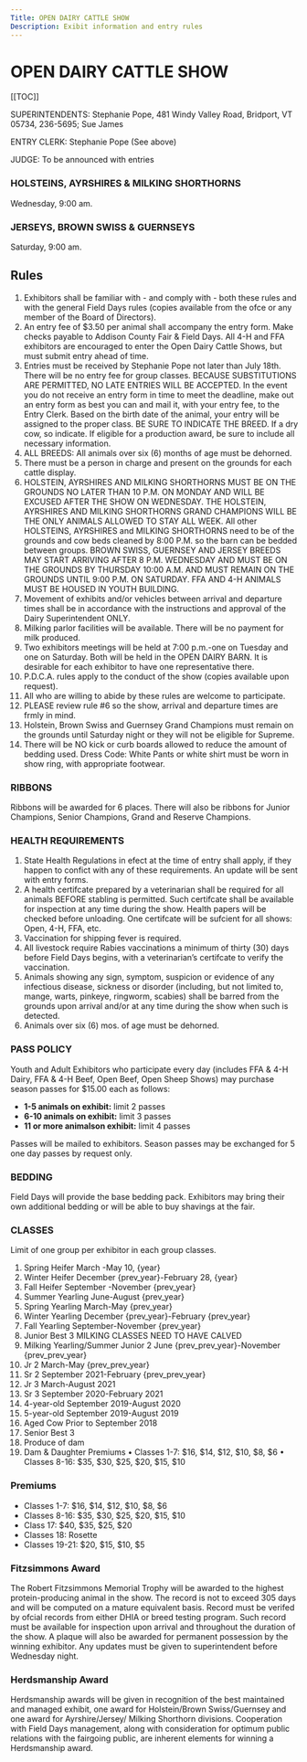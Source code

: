 ```yaml
---
Title: OPEN DAIRY CATTLE SHOW
Description: Exibit information and entry rules
---
```


# OPEN DAIRY CATTLE SHOW

[[TOC]]

SUPERINTENDENTS: Stephanie Pope, 481 Windy Valley Road, Bridport, VT 05734, 236-5695; Sue James

ENTRY CLERK: Stephanie Pope (See above)

JUDGE: To be announced with entries

### HOLSTEINS, AYRSHIRES & MILKING SHORTHORNS
Wednesday, 9:00 am.
### JERSEYS, BROWN SWISS & GUERNSEYS
Saturday, 9:00 am.



## Rules

1. Exhibitors shall be familiar with - and comply with - both these rules and with the
general Field Days rules (copies available from the ofce or any member of the Board of
Directors).
2. An entry fee of $3.50 per animal shall accompany the entry form. Make checks payable
to Addison County Fair & Field Days. All 4-H and FFA exhibitors are encouraged to enter
the Open Dairy Cattle Shows, but must submit entry ahead of time.
3. Entries must be received by Stephanie Pope not later than July 18th. There will be no
entry fee for group classes. BECAUSE SUBSTITUTIONS ARE PERMITTED, NO LATE ENTRIES
WILL BE ACCEPTED.
 In the event you do not receive an entry form in time to meet the deadline, make out an
entry form as best you can and mail it, with your entry fee, to the Entry Clerk. Based on
the birth date of the animal, your entry will be assigned to the proper class. BE SURE TO
INDICATE THE BREED. If a dry cow, so indicate. If eligible for a production award, be sure
to include all necessary information.
4. ALL BREEDS: All animals over six (6) months of age must be dehorned.
5. There must be a person in charge and present on the grounds for each cattle display.
6. HOLSTEIN, AYRSHIRES AND MILKING SHORTHORNS MUST BE ON THE GROUNDS
NO LATER THAN 10 P.M. ON MONDAY AND WILL BE EXCUSED AFTER THE SHOW
ON WEDNESDAY. THE HOLSTEIN, AYRSHIRES AND MILKING SHORTHORNS GRAND
CHAMPIONS WILL BE THE ONLY ANIMALS ALLOWED TO STAY ALL WEEK. All other
HOLSTEINS, AYRSHIRES and MILKING SHORTHORNS need to be of the grounds and cow
beds cleaned by 8:00 P.M. so the barn can be bedded between groups. BROWN SWISS,
GUERNSEY AND JERSEY BREEDS MAY START ARRIVING AFTER 8 P.M. WEDNESDAY AND
MUST BE ON THE GROUNDS BY THURSDAY 10:00 A.M. AND MUST REMAIN ON THE
GROUNDS UNTIL 9:00 P.M. ON SATURDAY. FFA AND 4-H ANIMALS MUST BE HOUSED IN
YOUTH BUILDING.
7. Movement of exhibits and/or vehicles between arrival and departure times shall be in
accordance with the instructions and approval of the Dairy Superintendent ONLY.
8. Milking parlor facilities will be available. There will be no payment for milk produced.
9. Two exhibitors meetings will be held at 7:00 p.m.-one on Tuesday and one on Saturday.
Both will be held in the OPEN DAIRY BARN. It is desirable for each exhibitor to have one
representative there.
10. P.D.C.A. rules apply to the conduct of the show (copies available upon request).
11. All who are willing to abide by these rules are welcome to participate.
12. PLEASE review rule #6 so the show, arrival and departure times are frmly in mind.
13. Holstein, Brown Swiss and Guernsey Grand Champions must remain on the grounds
until Saturday night or they will not be eligible for Supreme.
14. There will be NO kick or curb boards allowed to reduce the amount of bedding used.
Dress Code: White Pants or white shirt must be worn in show ring, with appropriate footwear.


### RIBBONS
Ribbons will be awarded for 6 places. There will also be ribbons for Junior Champions,
Senior Champions, Grand and Reserve Champions.


### HEALTH REQUIREMENTS
1. State Health Regulations in efect at the time of entry shall apply, if they happen to
confict with any of these requirements. An update will be sent with entry forms.
2. A health certifcate prepared by a veterinarian shall be required for all animals BEFORE
stabling is permitted. Such certifcate shall be available for inspection at any time
during the show. Health papers will be checked before unloading. One certifcate will be
sufcient for all shows: Open, 4-H, FFA, etc.
3. Vaccination for shipping fever is required.
4. All livestock require Rabies vaccinations a minimum of thirty (30) days before
Field Days begins, with a veterinarian’s certifcate to verify the vaccination.
5. Animals showing any sign, symptom, suspicion or evidence of any infectious disease,
sickness or disorder (including, but not limited to, mange, warts, pinkeye, ringworm,
scabies) shall be barred from the grounds upon arrival and/or at any time during the
show when such is detected.
6. Animals over six (6) mos. of age must be dehorned.

### PASS POLICY
Youth and Adult Exhibitors who participate every day (includes FFA & 4-H Dairy, FFA & 4-H
Beef, Open Beef, Open Sheep Shows) may purchase season passes for $15.00 each as follows:

- **1-5 animals on exhibit:** limit 2 passes
- **6-10 animals on exhibit:** limit 3 passes
- **11 or more animalson exhibit:** limit 4 passes

Passes will be mailed to exhibitors. Season passes may be exchanged for 5 one day
passes by request only.

### BEDDING
Field Days will provide the base bedding pack. Exhibitors may bring their own additional
bedding or will be able to buy shavings at the fair. 

### CLASSES
Limit of one group per exhibitor in each group classes.

1. Spring Heifer March -May 10, {year}
2. Winter Heifer December {prev_year}-February 28, {year}
3. Fall Heifer September -November {prev_year}
4. Summer Yearling June-August {prev_year}
5. Spring Yearling March-May {prev_year}
6. Winter Yearling December {prev_year}-February {prev_year}
7. Fall Yearling September-November {prev_year}
8. Junior Best 3
   MILKING CLASSES NEED TO HAVE CALVED
9. Milking Yearling/Summer Junior 2 June {prev_prev_year}-November {prev_prev_year}
10. Jr 2 March-May {prev_prev_year}
11. Sr 2 September 2021-February {prev_prev_year}
12. Jr 3 March-August 2021
13. Sr 3 September 2020-February 2021
14. 4-year-old September 2019-August 2020
15. 5-year-old September 2019-August 2019
16. Aged Cow Prior to September 2018
17. Senior Best 3
18. Produce of dam
19. Dam & Daughter
    Premiums
    •	Classes 1-7: $16, $14, $12, $10, $8, $6
    •	Classes 8-16: $35, $30, $25, $20, $15, $10

### Premiums
- Classes 1-7: $16, $14, $12, $10, $8, $6 
- Classes 8-16: $35, $30, $25, $20, $15, $10
- Class 17: $40, $35, $25, $20 
- Classes 18: Rosette
- Classes 19-21: $20, $15, $10, $5

### Fitzsimmons Award
The Robert Fitzsimmons Memorial Trophy will be awarded to the highest protein-producing
animal in the show. The record is not to exceed 305 days and will be computed on a mature
equivalent basis. Record must be verifed by ofcial records from either DHIA or breed testing
program. Such record must be available for inspection upon arrival and throughout the duration
of the show. A plaque will also be awarded for permanent possession by the winning exhibitor.
Any updates must be given to superintendent before Wednesday night.

### Herdsmanship Award
Herdsmanship awards will be given in recognition of the best maintained and managed
exhibit, one award for Holstein/Brown Swiss/Guernsey and one award for Ayrshire/Jersey/
Milking Shorthorn divisions. Cooperation with Field Days management, along with
consideration for optimum public relations with the fairgoing public, are inherent elements
for winning a Herdsmanship award.